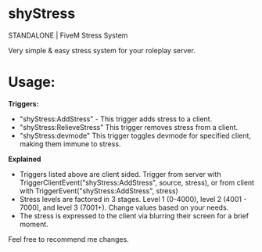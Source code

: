 # shyStress
STANDALONE | FiveM Stress System<br>

Very simple & easy stress system for your roleplay server.<br>

# Usage:
<b>Triggers:</b> <br>
- "shyStress:AddStress" - This trigger adds stress to a client.<br>
- "shyStress:RelieveStress" This trigger removes stress from a client.<br>
- "shyStress:devmode" This trigger toggles devmode for specified client, making them immune to stress.<br>

<b>Explained</b> <br>
- Triggers listed above are client sided. Trigger from server with TriggerClientEvent("shyStress:AddStress", source, stress), or from client with TriggerEvent("shyStress:AddStress", stress)<br> 
- Stress levels are factored in 3 stages. Level 1 (0-4000), level 2 (4001 - 7000), and level 3 (7001+). Change values based on your needs.<br>
- The stress is expressed to the client via blurring their screen for a brief moment.

Feel free to recommend me changes. <br>